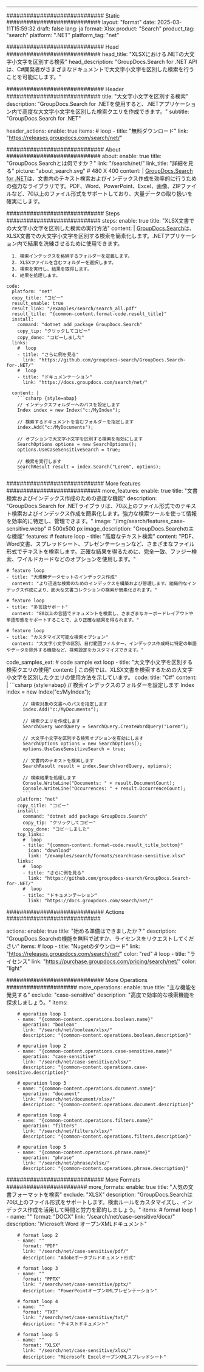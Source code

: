 
---
############################# Static ############################
layout: "format"
date:  2025-03-11T15:59:32
draft: false
lang: ja
format: Xlsx
product: "Search"
product_tag: "search"
platform: ".NET"
platform_tag: "net"

############################# Head ############################
head_title: "XLSXにおける.NETの大文字小文字を区別する検索"
head_description: "GroupDocs.Search for .NET APIは、C#開発者がさまざまなドキュメントで大文字小文字を区別した検索を行うことを可能にします。"

############################# Header ############################
title: "大文字小文字を区別する検索" 
description: "GroupDocs.Search for .NETを使用すると、.NETアプリケーション内で高度な大文字小文字を区別した検索クエリを作成できます。"
subtitle: "GroupDocs.Search for .NET" 

header_actions:
  enable: true
  items:
    #  loop
    - title: "無料ダウンロード"
      link: "https://releases.groupdocs.com/search/net/"
      
############################# About ############################
about:
    enable: true
    title: "GroupDocs.Searchとは何ですか？"
    link: "/search/net/"
    link_title: "詳細を見る"
    picture: "about_search.svg" # 480 X 400
    content: |
       [GroupDocs.Search for .NET](/search/net/)は、文書内のテキスト検索およびインデックス作成を効率的に行うための強力なライブラリです。PDF、Word、PowerPoint、Excel、画像、ZIPファイルなど、70以上のファイル形式をサポートしており、大量データの取り扱いを確実にします。

############################# Steps ############################
steps:
    enable: true
    title: "XLSX文書での大文字小文字を区別した検索の実行方法"
    content: |
      [GroupDocs.Search](/search/net/)は、XLSX文書での大文字小文字を区別する検索を簡素化します。.NETアプリケーション内で結果を洗練させるために使用できます。
      
      1. 検索インデックスを格納するフォルダーを定義します。
      2. XLSXファイルを含むフォルダーを選択します。
      3. 検索を実行し、結果を取得します。
      4. 結果を処理します。
   
    code:
      platform: "net"
      copy_title: "コピー"
      result_enable: true
      result_link: "/examples/search/search_all.pdf"
      result_title: "{common-content.format-code.result_title}"
      install:
        command: "dotnet add package GroupDocs.Search"
        copy_tip: "クリックしてコピー"
        copy_done: "コピーしました"
      links:
        #  loop
        - title: "さらに例を見る"
          link: "https://github.com/groupdocs-search/GroupDocs.Search-for-.NET/"
        #  loop
        - title: "ドキュメンテーション"
          link: "https://docs.groupdocs.com/search/net/"
          
      content: |
        ```csharp {style=abap}
        // インデックスフォルダーへのパスを設定します
        Index index = new Index("c:/MyIndex");

        // 検索するドキュメントを含むフォルダーを指定します
        index.Add("c:/MyDocuments");

        // オプションで大文字小文字を区別する検索を有効にします
        SearchOptions options = new SearchOptions();
        options.UseCaseSensitiveSearch = true;

        // 検索を実行します
        SearchResult result = index.Search("Lorem", options);
        ```            

############################# More features ############################
more_features:
  enable: true
  title: "文書検索およびインデックス作成のための高度な機能"
  description: "GroupDocs.Search for .NETライブラリは、70以上のファイル形式でのテキスト検索およびインデックス作成を簡素化します。強力な検索ツールを使って情報を効率的に特定し、管理できます。"
  image: "/img/search/features_case-sensitive.webp" # 500x500 px
  image_description: "GroupDocs.Searchの主な機能"
  features:
    # feature loop
    - title: "高度なテキスト検索"
      content: "PDF、Word文書、スプレッドシート、プレゼンテーションなど、さまざまなファイル形式でテキストを検索します。正確な結果を得るために、完全一致、ファジー検索、ワイルドカードなどのオプションを使用します。"

    # feature loop
    - title: "大規模データセットのインデックス作成"
      content: "より迅速な検索のためのインデックスを構築および管理します。組織的なインデックス作成により、膨大な文書コレクションの検索が簡素化されます。"

    # feature loop
    - title: "多言語サポート"
      content: "80以上の言語でドキュメントを検索し、さまざまなキーボードレイアウトや単語形態をサポートすることで、より正確な結果を得られます。"

    # feature loop
    - title: "カスタマイズ可能な検索オプション"
      content: "大文字小文字の区別、日付範囲フィルター、インデックス作成時に特定の単語やデータを除外する機能など、検索設定をカスタマイズできます。"
      
  code_samples_ext:
    # code sample ext loop
    - title: "大文字小文字を区別する検索クエリの使用"
      content: |
        この例では、XLSX文書を検索するための大文字小文字を区別したクエリの使用方法を示しています。
      code:
        title: "C#"
        content: |
          ```csharp {style=abap}
          // 検索インデックスのフォルダーを設定します
          Index index = new Index("c:/MyIndex");
              
          // 検索対象の文書へのパスを指定します
          index.Add("c:/MyDocuments");

          // 検索クエリを作成します
          SearchQuery wordQuery = SearchQuery.CreateWordQuery("Lorem");

          // 大文字小文字を区別する検索オプションを有効にします
          SearchOptions options = new SearchOptions();
          options.UseCaseSensitiveSearch = true;

          // 文書内のテキストを検索します
          SearchResult result = index.Search(wordQuery, options);
          
          // 検索結果を処理します
          Console.WriteLine("Documents: " + result.DocumentCount);
          Console.WriteLine("Occurrences: " + result.OccurrenceCount);
          ```
        platform: "net"
        copy_title: "コピー"
        install:
          command: "dotnet add package GroupDocs.Search"
          copy_tip: "クリックしてコピー"
          copy_done: "コピーしました"
        top_links:
          #  loop
          - title: "{common-content.format-code.result_title_bottom}"
            icon: "download"
            link: "/examples/search/formats/searchcase-sensitive.xlsx"
        links:
          #  loop
          - title: "さらに例を見る"
            link: "https://github.com/groupdocs-search/GroupDocs.Search-for-.NET/"
          #  loop
          - title: "ドキュメンテーション"
            link: "https://docs.groupdocs.com/search/net/"
            

            


############################# Actions ############################

actions:
  enable: true
  title: "始める準備はできましたか？"
  description: "GroupDocs.Searchの機能を無料で試すか、ライセンスをリクエストしてください"
  items:
    #  loop
    - title: "Nugetのダウンロード"
      link: "https://releases.groupdocs.com/search/net/"
      color: "red"
        #  loop
    - title: "ライセンス"
      link: "https://purchase.groupdocs.com/pricing/search/net/"
      color: "light"


############################# More Operations #####################
more_operations:
    enable: true
    title: "主な機能を発見する"
    exclude: "case-sensitive"
    description: "高度で効率的な検索機能を探求しましょう。"
    items: 
          
        # operation loop 1
        - name: "{common-content.operations.boolean.name}"
          operation: "boolean"
          link: "/search/net/boolean/xlsx/"
          description: "{common-content.operations.boolean.description}"

        # operation loop 2
        - name: "{common-content.operations.case-sensitive.name}"
          operation: "case-sensitive"
          link: "/search/net/case-sensitive/xlsx/"
          description: "{common-content.operations.case-sensitive.description}"

        # operation loop 3
        - name: "{common-content.operations.document.name}"
          operation: "document"
          link: "/search/net/document/xlsx/"
          description: "{common-content.operations.document.description}"

        # operation loop 4
        - name: "{common-content.operations.filters.name}"
          operation: "filters"
          link: "/search/net/filters/xlsx/"
          description: "{common-content.operations.filters.description}"

        # operation loop 5
        - name: "{common-content.operations.phrase.name}"
          operation: "phrase"
          link: "/search/net/phrase/xlsx/"
          description: "{common-content.operations.phrase.description}"
          
        
          
############################# More Formats ########################
more_formats:
    enable: true
    title: "人気の文書フォーマットを検索"
    exclude: "XLSX"
    description: "GroupDocs.Searchは70以上のファイル形式をサポートします。検索ルールをカスタマイズし、インデックス作成を活用して時間と労力を節約しましょう。"
    items: 
        # format loop 1
        - name: ""
          format: "DOCX"
          link: "/search/net/case-sensitive/docx/"
          description: "Microsoft Word オープンXMLドキュメント"
          
        # format loop 2
        - name: ""
          format: "PDF"
          link: "/search/net/case-sensitive/pdf/"
          description: "Adobeポータブルドキュメント形式"
          
        # format loop 3
        - name: ""
          format: "PPTX"
          link: "/search/net/case-sensitive/pptx/"
          description: "PowerPointオープンXMLプレゼンテーション"

        # format loop 4
        - name: ""
          format: "TXT"
          link: "/search/net/case-sensitive/txt/"
          description: "テキストドキュメント"
          
        # format loop 5
        - name: ""
          format: "XLSX"
          link: "/search/net/case-sensitive/xlsx/"
          description: "Microsoft ExcelオープンXMLスプレッドシート"
  

---